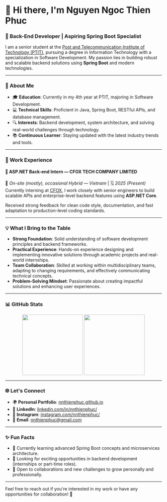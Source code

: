 # 👋 Hi there, I'm Nguyen Ngoc Thien Phuc

### 🌟 Back-End Developer | Aspiring Spring Boot Specialist

I am a senior student at the [Post and Telecommunication Institute of Technology (PTIT)](https://portal.ptit.edu.vn), pursuing a degree in Information Technology with a specialization in Software Development. My passion lies in building robust and scalable backend solutions using **Spring Boot** and modern technologies.

---

### 🚀 About Me
- 🎓 **Education**: Currently in my 4th year at PTIT, majoring in Software Development.
- 💻 **Technical Skills**: Proficient in Java, Spring Boot, RESTful APIs, and database management.
- 🔍 **Interests**: Backend development, system architecture, and solving real-world challenges through technology.
- 📚 **Continuous Learner**: Staying updated with the latest industry trends and tools.

---

### 💼 Work Experience

#### 🔹 **ASP.NET Back-end Intern — CFOX TECH COMPANY LIMITED**  
📍 *On-site (mostly), occasional Hybrid — Vietnam* | 🗓 *2025 (Present)*  
Currently interning at [CFOX](https://cfox.vn/), I work closely with senior engineers to build scalable APIs and enterprise-level backend features using **ASP.NET Core**.

Received strong feedback for clean code style, documentation, and fast adaptation to production-level coding standards.

---

### 💡 What I Bring to the Table
- **Strong Foundation**: Solid understanding of software development principles and backend frameworks.
- **Practical Experience**: Hands-on experience designing and implementing innovative solutions through academic projects and real-world internships.
- **Team Collaboration**: Skilled at working within multidisciplinary teams, adapting to changing requirements, and effectively communicating technical concepts.
- **Problem-Solving Mindset**: Passionate about creating impactful solutions and enhancing user experiences.

---

### 📊 GitHub Stats
<div align="center">
  <img height="195em" src="https://github-readme-stats.vercel.app/api?username=nnthienphuc&theme=dracula&show_icons=true&hide_border=false&count_private=true">
  <img height="195em" src="https://github-readme-stats.vercel.app/api/top-langs/?username=nnthienphuc&theme=dracula&show_icons=true&hide_border=false&layout=compact">
</div>

---

### 🌐 Let's Connect
- 🌍 **Personal Portfolio**: [nnthienphuc.github.io](https://nnthienphuc.github.io/)
- 💼 **LinkedIn**: [linkedin.com/in/nnthienphuc/](https://www.linkedin.com/in/nnthienphuc/)
- 📸 **Instagram**: [instagram.com/nnthienphuc/](https://www.instagram.com/nnthienphuc/)
- 📧 **Email**: [nnthienphuc@gmail.com](mailto:nnthienphuc@gmail.com)

---

### ✨ Fun Facts
- 🌱 Currently learning advanced Spring Boot concepts and microservices architecture.
- 🔭 Looking for exciting opportunities in backend development (internships or part-time roles).
- 🎯 Open to collaborations and new challenges to grow personally and professionally.

---

Feel free to reach out if you're interested in my work or have any opportunities for collaboration! 🚀
